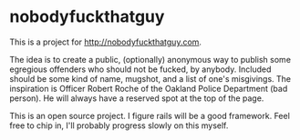 nobodyfuckthatguy
=================
This is a project for http://nobodyfuckthatguy.com.

The idea is to create a public, (optionally) anonymous way to publish some egregious offenders who should not be fucked, by anybody. Included should be some kind of name, mugshot, and a list of one's misgivings. The inspiration is Officer Robert Roche of the Oakland Police Department (bad person). He will always have a reserved spot at the top of the page.

This is an open source project. I figure rails will be a good framework. Feel free to chip in, I'll probably progress slowly on this myself.